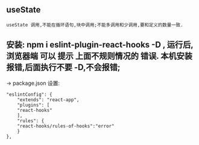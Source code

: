 ##  useState

    useState 调用,不能在循环语句,块中调用;不能多调用和少调用,要和定义的数量一致.

    

##  安装: npm i eslint-plugin-react-hooks -D , 运行后,浏览器端 可以 提示 上面不规则情况的 错误. 本机安装报错,后面执行不要 -D,不会报错;  

 -> package.json 设置:

    "eslintConfig": {
        "extends": "react-app",
        "plugins": [
        "react-hooks"
        ],
        "rules": {
        "react-hooks/rules-of-hooks":"error"
        }
    },

